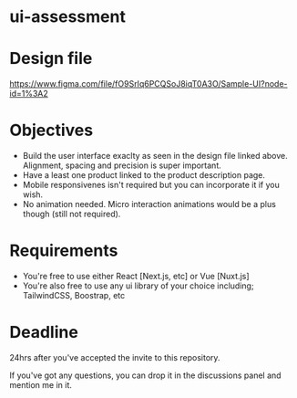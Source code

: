 # ui-assessment

# Design file
https://www.figma.com/file/fO9SrIq6PCQSoJ8iqT0A3O/Sample-UI?node-id=1%3A2

# Objectives
- Build the user interface exaclty as seen in the design file linked above. Alignment, spacing and precision is super important.
- Have a least one product linked to the product description page.
- Mobile responsivenes isn't required but you can incorporate it if you wish.
- No animation needed. Micro interaction animations would be a plus though (still not required).

# Requirements
- You're free to use either React [Next.js, etc] or Vue [Nuxt.js]
- You're also free to use any ui library of your choice including; TailwindCSS, Boostrap, etc

# Deadline
24hrs after you've accepted the invite to this repository.

If you've got any questions, you can drop it in the discussions panel and mention me in it.
